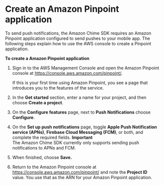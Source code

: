 # Create an Amazon Pinpoint application<a name="create-pinpoint"></a>

To send push notifications, the Amazon Chime SDK requires an Amazon Pinpoint application configured to send pushes to your mobile app\. The following steps explain how to use the AWS console to create a Pinpoint application\.

**To create a Amazon Pinpoint application**

1. Sign in to the AWS Management Console and open the Amazon Pinpoint console at [https://console\.aws\.amazon\.com/pinpoint/](https://console.aws.amazon.com/pinpoint/)\.

   If this is your first time using Amazon Pinpoint, you see a page that introduces you to the features of the service\.

1. In the **Get started** section, enter a name for your project, and then choose **Create a project**\.

1. On the **Configure features** page, next to **Push Notifications** choose **Configure**\.

1. On the **Set up push notifications** page, toggle **Apple Push Notification service \(APNs\)**, **Firebase Cloud Messaging \(FCM\)**, or both, and complete the required fields\.
**Important**  
The Amazon Chime SDK currently only supports sending push notifications to APNs and FCM\.

1. When finished, choose **Save\.**

1. Return to the Amazon Pinpoint console at [https://console\.aws\.amazon\.com/pinpoint/](https://console.aws.amazon.com/pinpoint/) and note the **Project ID** value\. You use that as the ARN for your Amazon Pinpoint application\.